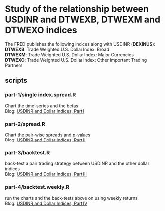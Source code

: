 # Study of the relationship between USDINR and DTWEXB, DTWEXM and DTWEXO indices

The FRED publishes the following indices along with USDINR (**DEXINUS**):\
**DTWEXB**: Trade Weighted U.S. Dollar Index: Broad\
**DTWEXM**: Trade Weighted U.S. Dollar Index: Major Currencies\
**DTWEXO**: Trade Weighted U.S. Dollar Index: Other Important Trading Partners

## scripts
### part-1/single index.spread.R
Chart the time-series and the betas\
Blog: [USDINR and Dollar Indices, Part I](https://stockviz.biz/2018/11/02/usdinr-and-dollar-indices-part-i/)

### part-2/spread.R
Chart the pair-wise spreads and p-values\
Blog: [USDINR and Dollar Indices, Part II](https://stockviz.biz/2018/11/05/usdinr-and-dollar-indices-part-ii/)

### part-3/backtest.R
back-test a pair trading strategy between USDINR and the other dollar indices\
Blog: [USDINR and Dollar Indices, Part III](http://stockviz.biz/index.php/2018/11/06/usdinr-and-dollar-indices-part-iii/)

### part-4/backtest.weekly.R
run the charts and the back-tests above on using weekly returns\
Blog: [USDINR and Dollar Indices, Part IV](http://stockviz.biz/index.php/2018/11/06/usdinr-and-dollar-indices-part-iv/)

